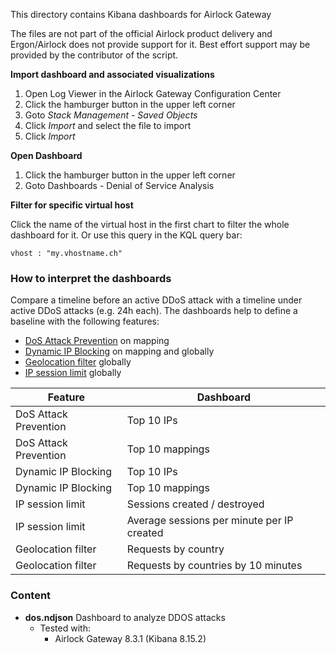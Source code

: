 This directory contains Kibana dashboards for Airlock Gateway

The files are not part of the official Airlock product delivery and Ergon/Airlock does not provide support for it. Best effort support may be provided by the contributor of the script.

**Import dashboard and associated visualizations**

1. Open Log Viewer in the Airlock Gateway Configuration Center
1. Click the hamburger button in the upper left corner
1. Goto *Stack Management* - *Saved Objects*
1. Click *Import* and select the file to import
1. Click *Import*

**Open Dashboard**

1. Click the hamburger button in the upper left corner
1. Goto Dashboards - Denial of Service Analysis

**Filter for specific virtual host**

Click the name of the virtual host in the first chart to filter the whole dashboard for it. Or use this query in the KQL query bar:

`vhost : "my.vhostname.ch"`

### How to interpret the dashboards

Compare a timeline before an active DDoS attack with a timeline under active DDoS attacks (e.g. 24h each). The dashboards help to define a baseline with the following features:
- [DoS Attack Prevention](https://docs.airlock.com/gateway/8.3/index/1583435032060.html) on mapping
- [Dynamic IP Blocking](https://docs.airlock.com/gateway/8.3/index/1571978527018.html) on mapping and globally
- [Geolocation filter](https://docs.airlock.com/gateway/8.3/index/1571978527012.html) globally
- [IP session limit](https://docs.airlock.com/gateway/8.3/index/1583435032082.html) globally

| Feature      | Dashboard |
| ----------- | ----------- |
| DoS Attack Prevention  | Top 10 IPs |
| DoS Attack Prevention | Top 10 mappings |
| Dynamic IP Blocking | Top 10 IPs |
| Dynamic IP Blocking | Top 10 mappings |
| IP session limit | Sessions created / destroyed |
| IP session limit | Average sessions per minute per IP created |
| Geolocation filter | Requests by country |
| Geolocation filter | Requests by countries by 10 minutes |

### Content
- **dos.ndjson** Dashboard to analyze DDOS attacks
  - Tested with:
    - Airlock Gateway 8.3.1 (Kibana 8.15.2)

